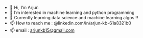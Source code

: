 - 👋 Hi, I’m Arjun
- 👀 I’m interested in machine learning and python programming
- 🌱 Currently learning data science and machine learning algos !!
- 📫 How to reach me : @linkedin.com/in/arjun-kb-61a8321b0
- 📫 email : arjunkb15@gmail.com

<!---
ar5jun/ar5jun is a ✨ special ✨ repository because its `README.md` (this file) appears on your GitHub profile.
You can click the Preview link to take a look at your changes.
--->
